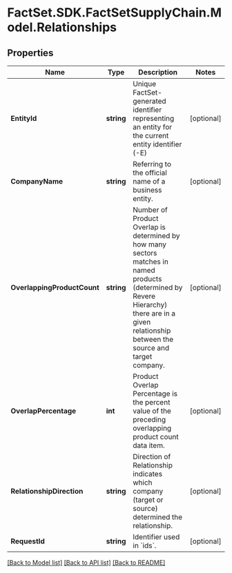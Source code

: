 # FactSet.SDK.FactSetSupplyChain.Model.Relationships

## Properties

Name | Type | Description | Notes
------------ | ------------- | ------------- | -------------
**EntityId** | **string** | Unique FactSet-generated identifier representing an entity for the current entity identifier (-E) | [optional] 
**CompanyName** | **string** | Referring to the official name of a business entity. | [optional] 
**OverlappingProductCount** | **string** | Number of Product Overlap is determined by how many sectors matches in named products (determined by Revere Hierarchy) there are in a given relationship between the source and target company. | [optional] 
**OverlapPercentage** | **int** | Product Overlap Percentage is the percent value of the preceding overlapping product count data item. | [optional] 
**RelationshipDirection** | **string** | Direction of Relationship indicates which company (target or source) determined the relationship. | [optional] 
**RequestId** | **string** | Identifier used in &#x60;ids&#x60;. | [optional] 

[[Back to Model list]](../README.md#documentation-for-models) [[Back to API list]](../README.md#documentation-for-api-endpoints) [[Back to README]](../README.md)

